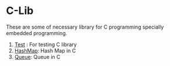# C-Lib
These are some of necessary library for C programming specially embedded programming.  
1. [Test](https://petermultiverse.super.site/136a729280a64fcb8cae11dc793af5fc) : For testing C library
2. [HashMap](https://petermultiverse.super.site/556c5c7701af4845b65563c26636882e): Hash Map in C
3. [Queue](https://petermultiverse.super.site/973bc922b35a4a588255482ca56eedeb): Queue in C
